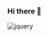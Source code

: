 ### Hi there 👋

![jquery](https://user-images.githubusercontent.com/43833710/154094911-6a8a6137-3ea9-488d-bb4f-8a90207ac2d5.png)

<!--
**nurhlmi/nurhlmi** is a ✨ _special_ ✨ repository because its `README.md` (this file) appears on your GitHub profile.

Here are some ideas to get you started:

- 🔭 I’m currently working on ...
- 🌱 I’m currently learning ...
- 👯 I’m looking to collaborate on ...
- 🤔 I’m looking for help with ...
- 💬 Ask me about ...
- 📫 How to reach me: ...
- 😄 Pronouns: ...
- ⚡ Fun fact: ...
-->
